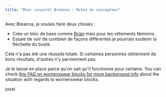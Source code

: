 ```yaml
---
title: "Bloc corporel Breanna : Notes du concepteur"
---
```


Avec Breanna, je voulais faire deux choses :

- Crée un bloc de base comme [Brian](/designs/brian) mais pour les vêtements féminins.
- Essaie de voir de combien de façons différentes je pourrais soutenir la fléchette du buste.

Cela n'a pas été une réussite totale. Si certaines personnes obtiennent de bons résultats, d'autres n'y parviennent pas.

Je le laisse en place parce qu'on sait qu'il fonctionne pour certains. You can check [this FAQ on womenswear blocks for more background info](/docs/faq/womenswear-blocks) about the situation with regards to womenswear blocks.

joost

